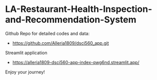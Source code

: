 # LA-Restaurant-Health-Inspection-and-Recommendation-System

Github Repo for detailed codes and data:
- https://github.com/Alleria1809/dsci560_app.git

Streamlit application
- https://alleria1809-dsci560-app-index-qwg6nd.streamlit.app/

Enjoy your journey!
